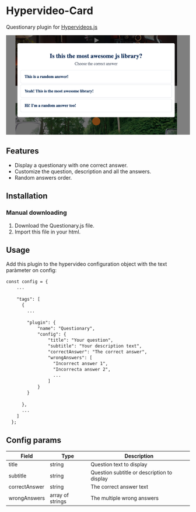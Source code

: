 # Hypervideo-Card
Questionary plugin for [Hypervideos.js](https://github.com/Aleix88/Hypervideos)
<div>
    <img src="https://github.com/Aleix88/Hypervideo-Questionary/blob/main/questionary.png?raw=true">
</div>

## Features
- Display a questionary with one correct answer.
- Customize the question, description and all the answers.
- Random answers order.

## Installation
### Manual downloading
1. Download the Questionary.js file.
2. Import this file in your html.

## Usage
Add this plugin to the hypervideo configuration object with the text paràmeter on config:

    const config = {
        ...

        "tags": [
          {
            ...

            "plugin": {
                "name": "Questionary",
                "config": {
                    "title": "Your question",
                    "subtitle": "Your description text",
                    "correctAnswer": "The correct answer",
                    "wrongAnswers": [
                      "Incorrect answer 1",
                      "Incorrecta answer 2", 
                      ...
                    ]
                }
            }

          }, 
          ...
        ]
      };

## Config params

| Field | Type | Description |
| ------------- | ------------- | ------------- |
| title | string | Question text to display |
| subtitle | string | Question subtitle or description to display |
| correctAnswer | string | The correct answer text |
| wrongAnswers | array of strings | The multiple wrong answers |